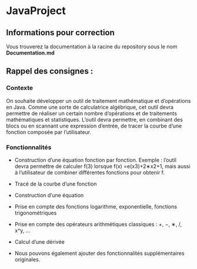 # JavaProject

## Informations pour correction
Vous trouverez la documentation à la racine du repository sous le nom **Documentation.md**

## Rappel des consignes :

### Contexte
On souhaite développer un outil de traitement mathématique et d’opérations en Java. Comme une sorte de calculatrice algébrique, cet outil devra permettre de réaliser un certain nombre d’opérations et de traitements mathématiques et statistiques. L’outil devra permettre, en combinant des blocs ou en scannant une expression d’entrée, de tracer la courbe d’une fonction composée par l’utilisateur.

### Fonctionnalités
- Construction d’une équation fonction par fonction. Exemple : l’outil devra permettre de calculer f(3) lorsque f(x) =e(x3)+2∗x2+1, mais aussi à l’utilisateur de combiner différentes fonctions pour obtenir f.
- Tracé de la courbe d’une fonction
- Construction d’une équation
- Prise en compte des fonctions logarithme, exponentielle, fonctions trigonométriques
- Prise en compte des opérateurs arithmétiques classiques : +, −, ∗, /, x^y, ...
- Calcul d’une dérivée

- Nous pouvons également ajouter des fonctionnalités supplémentaires originales.
